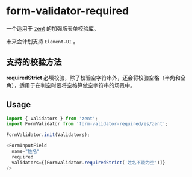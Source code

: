 # form-validator-required
一个适用于 [zent](https://github.com/youzan/zent) 的加强版表单校验库。

未来会计划支持 `Element-UI` 。

## 支持的校验方法
**requiredStrict**
必填校验，除了校验空字符串外，还会将校验空格（半角和全角），适用于在判空时要将空格算做空字符串的场景中。

## Usage
```js
import { Validators } from 'zent';
import FormValidator from 'form-validator-required/es/zent';

FormValidator.init(Validators);

<FormInputField 
  name="姓名"
  required
  validators={[FormValidator.requiredStrict('姓名不能为空')]}
/>
```
